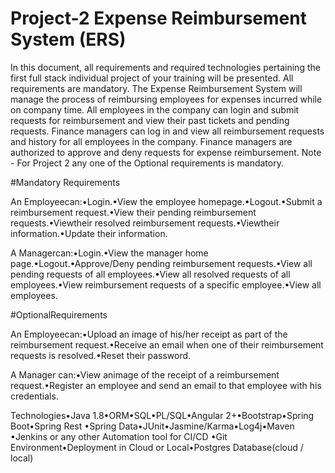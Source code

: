# Project-2 Expense Reimbursement System (ERS)

In this document, all requirements and required technologies pertaining the first full stack individual project of your training will be presented. All requirements are mandatory. The Expense Reimbursement System will manage the process of reimbursing employees for expenses incurred while on company time. All employees in the company can login and submit requests for reimbursement and view their past tickets and pending requests. Finance managers can log in and view all reimbursement requests and history for all employees in the company. Finance managers are authorized to approve and deny requests for expense reimbursement. Note - For Project 2 any one of the Optional requirements is mandatory. 

#Mandatory Requirements 

An Employeecan:•Login.•View the employee homepage.•Logout.•Submit a reimbursement request.•View their pending reimbursement requests.•Viewtheir resolved reimbursement requests.•Viewtheir information.•Update their information.

A Managercan:•Login.•View the manager home page.•Logout.•Approve/Deny pending reimbursement requests.•View all pending requests of all employees.•View all resolved requests of all employees.•View reimbursement requests of a specific employee.•View all employees.



#OptionalRequirements

An Employeecan:•Upload an image of his/her receipt as part of the reimbursement request.•Receive an email when one of their reimbursement requests is resolved.•Reset their password.

A Manager can:•View animage of the receipt of a reimbursement request.•Register an employee and send an email to that employee with his credentials. 





Technologies•Java 1.8•ORM•SQL•PL/SQL•Angular 2+•Bootstrap•Spring Boot•Spring Rest •Spring Data•JUnit•Jasmine/Karma•Log4j•Maven •Jenkins or any other Automation tool for CI/CD •Git Environment•Deployment in Cloud or Local•Postgres Database(cloud / local)
